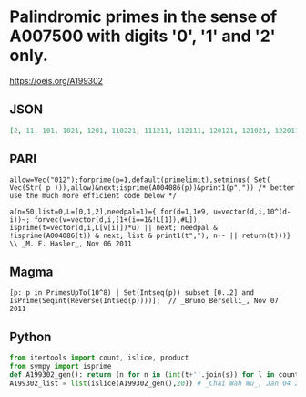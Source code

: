 # Palindromic primes in the sense of A007500 with digits '0', '1' and '2' only\.
https://oeis.org/A199302
## JSON
```JSON
[2, 11, 101, 1021, 1201, 110221, 111211, 112111, 120121, 121021, 122011, 1000211, 1010201, 1020101, 1022011, 1022201, 1101211, 1102111, 1102201, 1111021, 1112011, 1120001, 1120121, 1120211, 1121011, 1201021, 1201111, 1210211, 1212121, 1221221, 10002121]
```
## PARI
```PARI
allow=Vec("012");forprime(p=1,default(primelimit),setminus( Set( Vec(Str( p ))),allow)&next;isprime(A004086(p))&print1(p",")) /* better use the much more efficient code below */
```
```PARI
a(n=50,list=0,L=[0,1,2],needpal=1)={ for(d=1,1e9, u=vector(d,i,10^(d-i))~; forvec(v=vector(d,i,[1+(i==1&!L[1]),#L]), isprime(t=vector(d,i,L[v[i]])*u) || next; needpal & !isprime(A004086(t)) & next; list & print1(t","); n-- || return(t)))}  \\ _M. F. Hasler_, Nov 06 2011
```
## Magma
```Magma
[p: p in PrimesUpTo(10^8) | Set(Intseq(p)) subset [0..2] and IsPrime(Seqint(Reverse(Intseq(p))))];  // _Bruno Berselli_, Nov 07 2011
```
## Python
```Python
from itertools import count, islice, product
from sympy import isprime
def A199302_gen(): return (n for n in (int(t+''.join(s)) for l in count(0) for t in '12' for s in product('012',repeat=l)) if isprime(n) and isprime(int(str(n)[::-1])))
A199302_list = list(islice(A199302_gen(),20)) # _Chai Wah Wu_, Jan 04 2022
```
